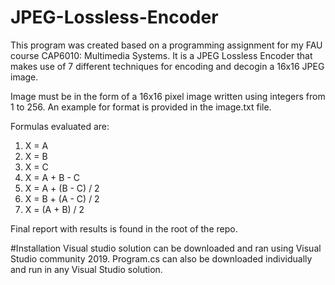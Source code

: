 # JPEG-Lossless-Encoder

This program was created based on a programming assignment for my FAU course CAP6010: Multimedia Systems.
It is a JPEG Lossless Encoder that makes use of 7 different techniques for encoding and decogin a 16x16 JPEG image.

Image must be in the form of a 16x16 pixel image written using integers from 1 to 256. An example for format is provided in the image.txt file.

Formulas evaluated are:
1. X = A
2. X = B
3. X = C
4. X = A + B - C
5. X = A + (B - C) / 2
6. X = B + (A - C) / 2
7. X = (A + B) / 2

Final report with results is found in the root of the repo.

#Installation
Visual studio solution can be downloaded and ran using Visual Studio community 2019.
Program.cs can also be downloaded individually and run in any Visual Studio solution.
